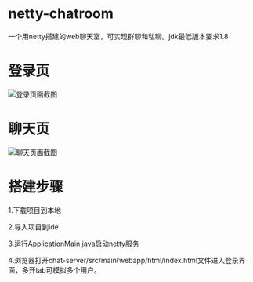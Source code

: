 # netty-chatroom
一个用netty搭建的web聊天室，可实现群聊和私聊。jdk最低版本要求1.8


# 登录页

![登录页面截图](https://github.com/powerjiajun/netty-chatroom/blob/master/image/login.png)


# 聊天页


![聊天页面截图](https://github.com/powerjiajun/netty-chatroom/blob/master/image/index.png)


# 搭建步骤

1.下载项目到本地

2.导入项目到ide

3.运行ApplicationMain.java启动netty服务

4.浏览器打开chat-server/src/main/webapp/html/index.html文件进入登录界面，多开tab可模拟多个用户。








